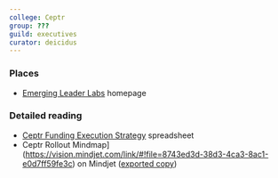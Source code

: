 ```yaml
---
college: Ceptr
group: ???
guild: executives
curator: deicidus
---
```

### Places
* [Emerging Leader Labs](http://emergingleaderlabs.org/) homepage

### Detailed reading
* [Ceptr Funding Execution Strategy](https://docs.google.com/spreadsheets/d/1AFiPRQ7iq98t_dC5YTKL4yKKTkj3DNCxAYkMo5OeSmo/edit?usp=sharing) spreadsheet
* Ceptr Rollout Mindmap](https://vision.mindjet.com/link/#!file=8743ed3d-38d3-4ca3-8ac1-e0d7ff59fe3c) on Mindjet ([exported copy](https://docs.google.com/document/d/1MYO3z2biqXrvsD-CThYp93nCmRcIp7bnELMlqRbJC08/edit))
